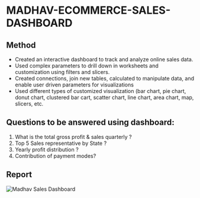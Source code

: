 # MADHAV-ECOMMERCE-SALES-DASHBOARD

## Method
* Created an interactive dashboard to track and analyze online sales data.
* Used complex parameters to drill down in worksheets and customization using filters and slicers.
* Created connections, join new tables, calculated to manipulate data, and enable user driven parameters for visualizations
* Used different types of customized visualization (bar chart, pie chart, donut chart, clustered bar cart, scatter chart, line chart,
  area chart, map, slicers, etc.
  
## Questions to be answered using dashboard:

1) What is the total gross profit  & sales quarterly ?
2) Top 5 Sales representative by State ?
3) Yearly profit distribution ?
4) Contribution of payment modes? 

## Report 
![Madhav Sales Dashboard](https://user-images.githubusercontent.com/120369181/235859278-6e091d33-a38d-4c79-ab47-40a8c41b9b47.png)

